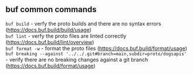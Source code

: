## buf common commands

`buf build` - verfy the proto builds and there are no syntax errors (https://docs.buf.build/build/usage) \
`buf lint` - verfy the proto files are linted correctly (https://docs.buf.build/lint/overview) \
`buf format -w` - format the proto files (https://docs.buf.build/format/usage) \
`buf breaking --against '../../.git#branch=main,subdir=proto/dogsapis'` - verify there are no breaking changes against a git branch (https://docs.buf.build/format/usage)

